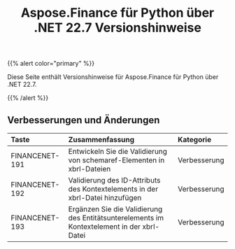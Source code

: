 ﻿---
title: Aspose.Finance für Python über .NET 22.7 Versionshinweise
type: docs
weight: 29
url: /de/python-net/aspose-finance-for-python-via-net-22-7-release-notes/
---
{{% alert color="primary" %}}

Diese Seite enthält Versionshinweise für Aspose.Finance für Python über .NET 22.7.

{{% /alert %}}

## **Verbesserungen und Änderungen**

|**Taste**|**Zusammenfassung**|**Kategorie**|
|:- |:- |:- |
|FINANCENET-191| Entwickeln Sie die Validierung von schemaref-Elementen in xbrl-Dateien|Verbesserung|
|FINANCENET-192| Validierung des ID-Attributs des Kontextelements in der xbrl-Datei hinzufügen|Verbesserung|
|FINANCENET-193| Ergänzen Sie die Validierung des Entitätsunterelements im Kontextelement in der xbrl-Datei|Verbesserung|

